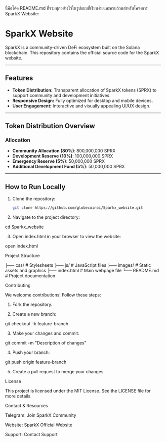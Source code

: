 นี่คือโค้ด README.md ที่รวมทุกอย่างไว้ในรูปแบบที่เรียบง่ายและครบถ้วนสำหรับโครงการ SparkX Website:

# SparkX Website

SparkX is a community-driven DeFi ecosystem built on the Solana blockchain. This repository contains the official source code for the SparkX website.

---

## Features
- **Token Distribution:** Transparent allocation of SparkX tokens (SPRX) to support community and development initiatives.
- **Responsive Design:** Fully optimized for desktop and mobile devices.
- **User Engagement:** Interactive and visually appealing UI/UX design.

---

## Token Distribution Overview
### Allocation
- **Community Allocation (80%)**: 800,000,000 SPRX
- **Development Reserve (10%)**: 100,000,000 SPRX
- **Emergency Reserve (5%)**: 50,000,000 SPRX
- **Additional Development Fund (5%)**: 50,000,000 SPRX

---

## How to Run Locally
1. Clone the repository:
   ```bash
   git clone https://github.com/globecoinoi/Sparkx_website.git

2. Navigate to the project directory:

cd Sparkx_website


3. Open index.html in your browser to view the website:

open index.html


Project Structure

├── css/                # Stylesheets
├── js/                 # JavaScript files
├── images/             # Static assets and graphics
├── index.html          # Main webpage file
└── README.md           # Project documentation


Contributing

We welcome contributions! Follow these steps:

1. Fork the repository.


2. Create a new branch:

git checkout -b feature-branch


3. Make your changes and commit:

git commit -m "Description of changes"


4. Push your branch:

git push origin feature-branch


5. Create a pull request to merge your changes.

License

This project is licensed under the MIT License. See the LICENSE file for more details.

Contact & Resources

Telegram: Join SparkX Community

Website: SparkX Official Website

Support: Contact Support
